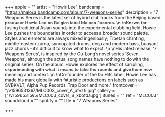 +++
apple = ""
artist = "Howie Lee"
bandcamp = "https://maloca.bandcamp.com/album/7-weapons-series"
description = "7 Weapons Series is the latest set of hybrid club tracks from the Beijing based producer Howie Lee on Belgian label Maloca Records.   \n  \nKnown for fusing traditional Asian sounds into the experimental clubbing field, Howie Lee pushes the boundaries in order to access a broader sound palette. Styles and elements are always mixed ingeniously; Tibetan chanting, middle-eastern zurna, syncopated drums, deep and modern bass, buoyant jazz chords - it’s difficult to know what to expect.   \n  \nHis latest release, ‘7 Weapons Series’, is inspired by the Gu-Long’s novel series ‘Seven Weapons’, although the actual song names have nothing to do with the original series. On the album, Howie explores the effect of sampling, experimenting with what it means to take the sounds and give them new meaning and context.   \n  \nCo-founder of the Do Hits label, Howie Lee has made his mark globally with futuristic productions on labels such as SVBKVLT, Alpha Pup Records, Trap Door and more."
frontcover = "/v1596531367/MLC003_cover_A_afvzfi.jpg"
gallery = ["/v1596531565/MLC003_cover_B_xbofda.jpg"]
itunes = ""
ref = "MLC003"
soundcloud = ""
spotify = ""
title = "7 Weapons Series"

+++
